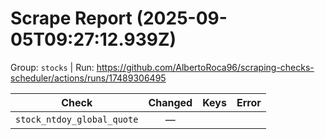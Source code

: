 # Scrape Report (2025-09-05T09:27:12.939Z)

Group: `stocks`  |  Run: https://github.com/AlbertoRoca96/scraping-checks-scheduler/actions/runs/17489306495

| Check | Changed | Keys | Error |
|---|:---:|:--|:--|
| `stock_ntdoy_global_quote` | — |  |  |
